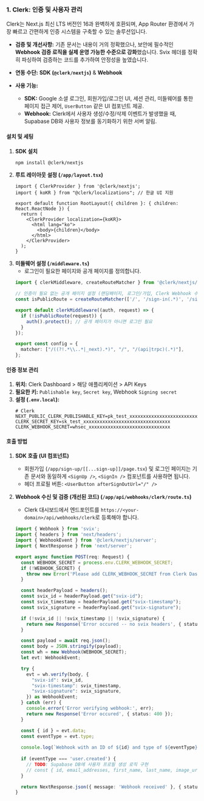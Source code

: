 ### 1. Clerk: 인증 및 사용자 관리

Clerk는 Next.js 최신 LTS 버전인 16과 완벽하게 호환되며, App Router 환경에서 가장 빠르고 간편하게 인증 시스템을 구축할 수 있는 솔루션입니다.

*   **검증 및 개선사항:** 기존 문서는 내용이 거의 정확했으나, 보안에 필수적인 **Webhook 검증 로직을 실제 운영 가능한 수준으로 강화**했습니다. Svix 헤더를 정확히 파싱하여 검증하는 코드를 추가하여 안정성을 높였습니다.

*   **연동 수단:** **SDK (`@clerk/nextjs`)** & **Webhook**
*   **사용 기능:**
    *   **SDK:** Google 소셜 로그인, 회원가입/로그인 UI, 세션 관리, 미들웨어를 통한 페이지 접근 제어, `UserButton` 같은 UI 컴포넌트 제공.
    *   **Webhook:** Clerk에서 사용자 생성/수정/삭제 이벤트가 발생했을 때, Supabase DB와 사용자 정보를 동기화하기 위한 서버 알림.

#### 설치 및 세팅

1.  **SDK 설치**
    ```bash
    npm install @clerk/nextjs
    ```
2.  **루트 레이아웃 설정 (`/app/layout.tsx`)**
    ```tsx
    import { ClerkProvider } from '@clerk/nextjs';
    import { koKR } from "@clerk/localizations"; // 한글 UI 지원

    export default function RootLayout({ children }: { children: React.ReactNode }) {
      return (
        <ClerkProvider localization={koKR}>
          <html lang="ko">
            <body>{children}</body>
          </html>
        </ClerkProvider>
      );
    }
    ```
3.  **미들웨어 설정 (`/middleware.ts`)**
    *   로그인이 필요한 페이지와 공개 페이지를 정의합니다.
    ```typescript
    import { clerkMiddleware, createRouteMatcher } from '@clerk/nextjs/server';

    // 인증이 필요 없는 공개 페이지 설정 (랜딩페이지, 로그인/가입, Clerk Webhook 수신 API)
    const isPublicRoute = createRouteMatcher(['/', '/sign-in(.*)', '/sign-up(.*)', '/api/webhooks/clerk']);

    export default clerkMiddleware((auth, request) => {
      if (!isPublicRoute(request)) {
        auth().protect(); // 공개 페이지가 아니면 로그인 필요
      }
    });

    export const config = {
      matcher: ["/((?!.*\\..*|_next).*)", "/", "/(api|trpc)(.*)"],
    };
    ```

#### 인증 정보 관리

1.  **위치:** Clerk Dashboard > 해당 애플리케이션 > API Keys
2.  **필요한 키:** `Publishable key`, `Secret key`, Webhook `Signing secret`
3.  **설정 (`.env.local`):**
    ```env
    # Clerk
    NEXT_PUBLIC_CLERK_PUBLISHABLE_KEY=pk_test_xxxxxxxxxxxxxxxxxxxxxxxxxx
    CLERK_SECRET_KEY=sk_test_xxxxxxxxxxxxxxxxxxxxxxxxxxxxxxxx
    CLERK_WEBHOOK_SECRET=whsec_xxxxxxxxxxxxxxxxxxxxxxxxxxxxxx
    ```

#### 호출 방법

1.  **SDK 호출 (UI 컴포넌트)**
    *   회원가입 (`/app/sign-up/[[...sign-up]]/page.tsx`) 및 로그인 페이지는 기존 문서와 동일하게 `<SignUp />`, `<SignIn />` 컴포넌트를 사용하면 됩니다.
    *   헤더 프로필 버튼: `<UserButton afterSignOutUrl="/" />`

2.  **Webhook 수신 및 검증 (개선된 코드) (`/app/api/webhooks/clerk/route.ts`)**
    *   Clerk 대시보드에서 엔드포인트를 `https://<your-domain>/api/webhooks/clerk`로 등록해야 합니다.
    ```typescript
    import { Webhook } from 'svix';
    import { headers } from 'next/headers';
    import { WebhookEvent } from '@clerk/nextjs/server';
    import { NextResponse } from 'next/server';

    export async function POST(req: Request) {
      const WEBHOOK_SECRET = process.env.CLERK_WEBHOOK_SECRET;
      if (!WEBHOOK_SECRET) {
        throw new Error('Please add CLERK_WEBHOOK_SECRET from Clerk Dashboard to .env');
      }

      const headerPayload = headers();
      const svix_id = headerPayload.get("svix-id");
      const svix_timestamp = headerPayload.get("svix-timestamp");
      const svix_signature = headerPayload.get("svix-signature");

      if (!svix_id || !svix_timestamp || !svix_signature) {
        return new Response('Error occured -- no svix headers', { status: 400 });
      }

      const payload = await req.json();
      const body = JSON.stringify(payload);
      const wh = new Webhook(WEBHOOK_SECRET);
      let evt: WebhookEvent;

      try {
        evt = wh.verify(body, {
          "svix-id": svix_id,
          "svix-timestamp": svix_timestamp,
          "svix-signature": svix_signature,
        }) as WebhookEvent;
      } catch (err) {
        console.error('Error verifying webhook:', err);
        return new Response('Error occured', { status: 400 });
      }

      const { id } = evt.data;
      const eventType = evt.type;
      
      console.log(`Webhook with an ID of ${id} and type of ${eventType}`);
      
      if (eventType === 'user.created') {
        // TODO: Supabase DB에 사용자 프로필 생성 로직 구현
        // const { id, email_addresses, first_name, last_name, image_url } = evt.data;
      }

      return NextResponse.json({ message: 'Webhook received' }, { status: 200 });
    }
    ```
